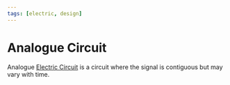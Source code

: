 ```yaml
---
tags: [electric, design]
---
```


# Analogue Circuit

Analogue [Electric Circuit](202409101454.md) is a circuit where the signal is
contiguous but may vary with time.

